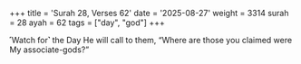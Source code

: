 +++
title = 'Surah 28, Verses 62'
date = '2025-08-27'
weight = 3314
surah = 28
ayah = 62
tags = ["day", "god"]
+++

˹Watch for˺ the Day He will call to them, “Where are those you claimed were My associate-gods?”